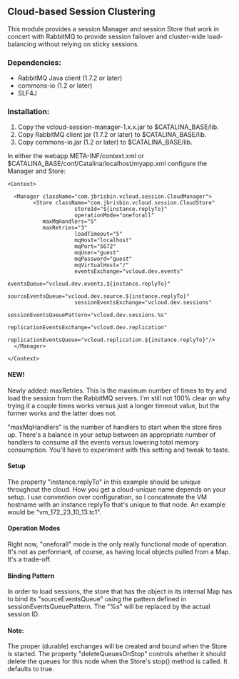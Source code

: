 ## Cloud-based Session Clustering

This module provides a session Manager and session Store that work in concert
with RabbitMQ to provide session failover and cluster-wide load-balancing without
relying on sticky sessions.

### Dependencies:

* RabbitMQ Java client (1.7.2 or later)
* commons-io (1.2 or later)
* SLF4J

### Installation:

1. Copy the vcloud-session-manager-1.x.x.jar to $CATALINA_BASE/lib.
2. Copy RabbitMQ client jar (1.7.2 or later) to $CATALINA_BASE/lib.
3. Copy commons-io.jar (1.2 or later) to $CATALINA_BASE/lib.

In either the webapp META-INF/context.xml or $CATALINA_BASE/conf/Catalina/localhost/myapp.xml
configure the Manager and Store:

<pre><code>&lt;Context&gt;

  &lt;Manager className="com.jbrisbin.vcloud.session.CloudManager"&gt;
		&lt;Store className="com.jbrisbin.vcloud.session.CloudStore"
					 storeId="${instance.replyTo}"
					 operationMode="oneforall"
           maxMqHandlers="5"
           maxRetries="3"
					 loadTimeout="5"
					 mqHost="localhost"
					 mqPort="5672"
					 mqUser="guest"
					 mqPassword="guest"
					 mqVirtualHost="/"
					 eventsExchange="vcloud.dev.events"
					 eventsQueue="vcloud.dev.events.${instance.replyTo}"
					 sourceEventsQueue="vcloud.dev.source.${instance.replyTo}"
					 sessionEventsExchange="vcloud.dev.sessions"
					 sessionEventsQueuePattern="vcloud.dev.sessions.%s"
					 replicationEventsExchange="vcloud.dev.replication"
					 replicationEventsQueue="vcloud.replication.${instance.replyTo}"/&gt;
  &lt;/Manager&gt;

&lt;/Context&gt;
</code></pre>

#### NEW!

Newly added: maxRetries. This is the maximum number of times to try and load the session from
the RabbitMQ servers. I'm still not 100% clear on why trying it a couple times works versus just
a longer timeout value, but the former works and the latter does not.

"maxMqHandlers" is the number of handlers to start when the store fires up. There's a balance
in your setup between an appropriate number of handlers to consume all the events versus lowering
total memory consumption. You'll have to experiment with this setting and tweak to taste.

#### Setup

The property "instance.replyTo" in this example should be unique throughout the cloud. How you
get a cloud-unique name depends on your setup. I use convention over configuration, so
I concatenate the VM hostname with an instance replyTo that's unique to that node. An
example would be "vm_172_23_10_13.tc1".

#### Operation Modes

Right now, "oneforall" mode is the only really functional mode of operation. It's not as
performant, of course, as having local objects pulled from a Map. It's a trade-off.

#### Binding Pattern

In order to load sessions, the store that has the object in its internal Map has to bind
its "sourceEventsQueue" using the pattern defined in sessionEventsQueuePattern. The "%s"
will be replaced by the actual session ID.

#### Note:

The proper (durable) exchanges will be created and bound when the Store is started. The
property "deleteQueuesOnStop" controls whether it should delete the queues for this node
when the Store's stop() method is called. It defaults to true.
